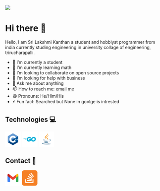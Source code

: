<!--
**srilakshmikanthanp/srilakshmikanthanp** is a ✨ _special_ ✨ repository because its `README.md` (this file) appears on your GitHub profile.

Here are some ideas to get you started:

- 🔭 I’m currently working on ...
- 🌱 I’m currently learning ...
- 👯 I’m looking to collaborate on ...
- 🤔 I’m looking for help with ...
- 💬 Ask me about ...
- 📫 How to reach me: ...
- 😄 Pronouns: ...
- ⚡ Fun fact: ...
-->

![](https://komarev.com/ghpvc/?username=srilakshmikanthanp&style=flat-square&color=brightgreen)

# Hi there 👋

Hello, I am Sri Lakshmi Kanthan a student and hobbiyst programmer from india currently studing engineering in university collage of engineering, trirucharapalli.

- 🔭 I’m currently a student
- 🌱 I’m currently learning math
- 👯 I’m looking to collaborate on open source projects
- 🤔 I’m looking for help with business
- 💬 Ask me about anything
- 📫 How to reach me: [email me](srilakshmikanthanp@gmail.com)
- 😄 Pronouns: He/Him/His
- ⚡ Fun fact: Searched but None in goolge is intrested

## Technologies 💻

<img src = "image/cpp.svg" width="50" height="50"> <img src = "image/go.svg" width="50" height="50"> <img src = "image/java.svg" width="50" height="50">

## Contact 📱

<a href="mailto:srilakshmikanthanp@gmail.com"><img src="image/gmail.svg" width="50" Height="50"></a> <a href = "https://stackoverflow.com/users/12473258/srilakshmikanthanp?tab=profile"><img src = "image/stack.svg" width="50" Height="50">
